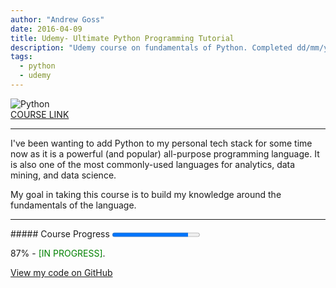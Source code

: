 ```yaml
---
author: "Andrew Goss"
date: 2016-04-09
title: Udemy- Ultimate Python Programming Tutorial
description: "Udemy course on fundamentals of Python. Completed dd/mm/yyyy."
tags:
  - python
  - udemy
---
```

![Python](/img/post/python.png "Python")<br>
<a href="https://www.udemy.com/the-ultimate-python-programming-course" target="_blank">COURSE LINK</a><br>
<hr>
I've been wanting to add Python to my personal tech stack for some time now as it is a powerful (and popular) all-purpose programming language. It is also one of the most commonly-used languages for analytics, data mining, and data science. 

My goal in taking this course is to build my knowledge around the fundamentals of the language.
<hr>
##### Course Progress
<progress max="1.0" value="0.87"></progress>

87% - <font color="green">[IN PROGRESS]</font>.

<a href="https://github.com/andrewrgoss/udemy-ultimate-python" class="btn" target="_blank">View my code on GitHub</a>